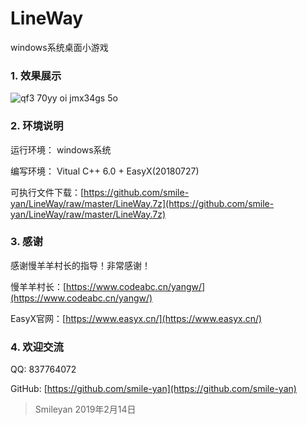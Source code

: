 # LineWay
windows系统桌面小游戏
### 1. 效果展示
![qf3 70yy oi jmx34gs 5o](https://user-images.githubusercontent.com/42087739/53140154-d1bafc80-35c6-11e9-81fd-a0584a1dad1e.png)



### 2. 环境说明
运行环境： windows系统

编写环境： Vitual C++ 6.0 + EasyX(20180727)

可执行文件下载：[https://github.com/smile-yan/LineWay/raw/master/LineWay.7z](https://github.com/smile-yan/LineWay/raw/master/LineWay.7z)

### 3. 感谢
感谢慢羊羊村长的指导！非常感谢！

慢羊羊村长：[https://www.codeabc.cn/yangw/](https://www.codeabc.cn/yangw/)

EasyX官网：[https://www.easyx.cn/](https://www.easyx.cn/)

### 4. 欢迎交流
QQ: 837764072 

GitHub: [https://github.com/smile-yan](https://github.com/smile-yan)

> Smileyan 2019年2月14日
